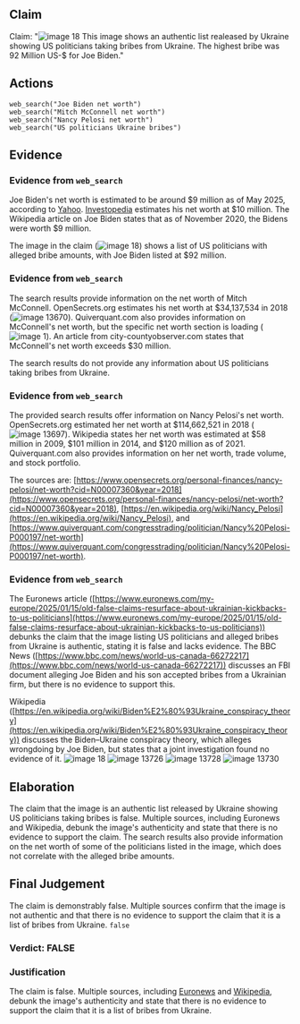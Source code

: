 ## Claim
Claim: "![image 18](media/59.jpg) This image shows an authentic list realeased by Ukraine showing US politicians taking bribes from Ukraine. The highest bribe was 92 Million US-$ for Joe Biden."

## Actions
```
web_search("Joe Biden net worth")
web_search("Mitch McConnell net worth")
web_search("Nancy Pelosi net worth")
web_search("US politicians Ukraine bribes")
```

## Evidence
### Evidence from `web_search`
Joe Biden's net worth is estimated to be around $9 million as of May 2025, according to [Yahoo](https://www.yahoo.com/news/joe-biden-net-worth-time-205550551.html). [Investopedia](https://www.investopedia.com/joe-biden-net-worth-8655652) estimates his net worth at $10 million. The Wikipedia article on Joe Biden states that as of November 2020, the Bidens were worth $9 million.

The image in the claim (![image 18](media/59.jpg)) shows a list of US politicians with alleged bribe amounts, with Joe Biden listed at $92 million.


### Evidence from `web_search`
The search results provide information on the net worth of Mitch McConnell. OpenSecrets.org estimates his net worth at $34,137,534 in 2018 (![image 13670](media/2025-08-31_19-21-1756668115-988568.jpg)). Quiverquant.com also provides information on McConnell's net worth, but the specific net worth section is loading (![image 1](media/0.jpg)). An article from city-countyobserver.com states that McConnell's net worth exceeds $30 million.

The search results do not provide any information about US politicians taking bribes from Ukraine.


### Evidence from `web_search`
The provided search results offer information on Nancy Pelosi's net worth. OpenSecrets.org estimated her net worth at $114,662,521 in 2018 (![image 13697](media/2025-08-31_19-23-1756668192-335399.jpg)). Wikipedia states her net worth was estimated at $58 million in 2009, $101 million in 2014, and $120 million as of 2021. Quiverquant.com also provides information on her net worth, trade volume, and stock portfolio.

The sources are: [https://www.opensecrets.org/personal-finances/nancy-pelosi/net-worth?cid=N00007360&year=2018](https://www.opensecrets.org/personal-finances/nancy-pelosi/net-worth?cid=N00007360&year=2018), [https://en.wikipedia.org/wiki/Nancy_Pelosi](https://en.wikipedia.org/wiki/Nancy_Pelosi), and [https://www.quiverquant.com/congresstrading/politician/Nancy%20Pelosi-P000197/net-worth](https://www.quiverquant.com/congresstrading/politician/Nancy%20Pelosi-P000197/net-worth).


### Evidence from `web_search`
The Euronews article ([https://www.euronews.com/my-europe/2025/01/15/old-false-claims-resurface-about-ukrainian-kickbacks-to-us-politicians](https://www.euronews.com/my-europe/2025/01/15/old-false-claims-resurface-about-ukrainian-kickbacks-to-us-politicians)) debunks the claim that the image listing US politicians and alleged bribes from Ukraine is authentic, stating it is false and lacks evidence. The BBC News ([https://www.bbc.com/news/world-us-canada-66272217](https://www.bbc.com/news/world-us-canada-66272217)) discusses an FBI document alleging Joe Biden and his son accepted bribes from a Ukrainian firm, but there is no evidence to support this.

Wikipedia ([https://en.wikipedia.org/wiki/Biden%E2%80%93Ukraine_conspiracy_theory](https://en.wikipedia.org/wiki/Biden%E2%80%93Ukraine_conspiracy_theory)) discusses the Biden–Ukraine conspiracy theory, which alleges wrongdoing by Joe Biden, but states that a joint investigation found no evidence of it. ![image 18](media/59.jpg) ![image 13726](media/2025-08-31_19-29-1756668586-775901.jpg) ![image 13728](media/2025-08-31_19-29-1756668587-889318.jpg) ![image 13730](media/2025-08-31_19-29-1756668588-660970.jpg)


## Elaboration
The claim that the image is an authentic list released by Ukraine showing US politicians taking bribes is false. Multiple sources, including Euronews and Wikipedia, debunk the image's authenticity and state that there is no evidence to support the claim. The search results also provide information on the net worth of some of the politicians listed in the image, which does not correlate with the alleged bribe amounts.


## Final Judgement
The claim is demonstrably false. Multiple sources confirm that the image is not authentic and that there is no evidence to support the claim that it is a list of bribes from Ukraine.
`false`

### Verdict: FALSE

### Justification
The claim is false. Multiple sources, including [Euronews](https://www.euronews.com/my-europe/2025/01/15/old-false-claims-resurface-about-ukrainian-kickbacks-to-us-politicians) and [Wikipedia](https://en.wikipedia.org/wiki/Biden%E2%80%93Ukraine_conspiracy_theory), debunk the image's authenticity and state that there is no evidence to support the claim that it is a list of bribes from Ukraine.
